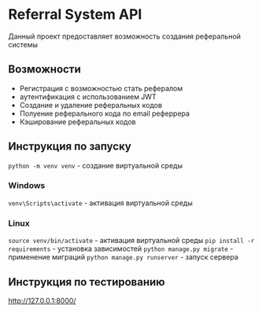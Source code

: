 # Referral System API

Данный проект предоставляет возможность создания реферальной системы

## Возможности
- Регистрация с возможностью стать рефералом
- аутентификация с использованием JWT
- Создание и удаление реферальных кодов
- Полуение реферального кода по email реферрера
- Кэширование реферальных кодов

## Инструкция по запуску
`python -m venv venv` - создание виртуальной среды
### Windows
`venv\Scripts\activate` - активация виртуальной среды
### Linux
`source venv/bin/activate` - активация виртуальной среды
`pip install -r requirements` - установка зависимостей
`python manage.py migrate` - применение миграций
`python manage.py runserver` - запуск сервера

## Инструкция по тестированию
http://127.0.0.1:8000/